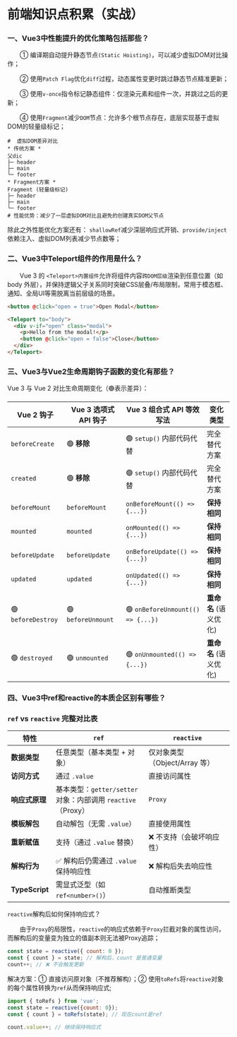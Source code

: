 # 前端知识点积累（实战）

### 一、Vue3中性能提升的优化策略包括那些？
&emsp;&emsp;① 编译期自动提升静态节点`(Static Hoisting)`，可以减少虚拟DOM对比操作；

&emsp;&emsp;② 使用`Patch Flag`优化`diff`过程，动态属性变更时跳过静态节点精准更新；

&emsp;&emsp;③ 使用`v-once`指令标记静态组件：仅渲染元素和组件一次，并跳过之后的更新；

&emsp;&emsp;④ 使用`Fragment`减少`DOM`节点：允许多个根节点存在，底层实现基于虚拟DOM的轻量级标记；

```text
#  虚拟DOM差异对比
* 传统方案 *
父dic
├─ header
├─ main
└─ footer
* Fragment方案 *
Fragment (轻量级标记)
├─ header
├─ main
└─ footer
# 性能优势：减少了一层虚拟DOM对比且避免的创建真实DOM父节点
```

除此之外性能优化方案还有：
`shallowRef`减少深层响应式开销、`provide/inject`依赖注入、虚拟DOM列表减少节点数等；


### 二、Vue3中Teleport组件的作用是什么？
&emsp;&emsp;Vue 3 的 `<Teleport>内置组件`允许将组件内容`跨DOM层级`渲染到任意位置（如 body 外层），并保持逻辑父子关系同时突破CSS层叠/布局限制，常用于模态框、通知、全局UI等需脱离当前层级的场景。

```html
<button @click="open = true">Open Modal</button>

<Teleport to="body">
  <div v-if="open" class="modal">
    <p>Hello from the modal!</p>
    <button @click="open = false">Close</button>
  </div>
</Teleport>
```

### 三、Vue3与Vue2生命周期钩子函数的变化有那些？
 Vue 3 与 Vue 2 对比生命周期变化（🟢表示差异）：

| Vue 2 钩子           | Vue 3 选项式 API 钩子 | Vue 3 组合式 API 等效写法         | 变化类型               |
|----------------------|----------------------|----------------------------------|-----------------------|
| `beforeCreate`       | 🟢 **移除**           | 🟢 `setup()` 内部代码代替         | 完全替代方案           |
| `created`            | 🟢 **移除**           | 🟢 `setup()` 内部代码代替         | 完全替代方案           |
| `beforeMount`        | `beforeMount`        | `onBeforeMount(() => {...})`     | **保持相同**           |
| `mounted`            | `mounted`            | `onMounted(() => {...})`         | **保持相同**           |
| `beforeUpdate`       | `beforeUpdate`       | `onBeforeUpdate(() => {...})`    | **保持相同**           |
| `updated`            | `updated`            | `onUpdated(() => {...})`         | **保持相同**           |
| 🟢 `beforeDestroy`   | 🟢 `beforeUnmount`   | 🟢 `onBeforeUnmount(() => {...})` | **重命名** (语义优化)  |
| 🟢 `destroyed`       | 🟢 `unmounted`       | 🟢 `onUnmounted(() => {...})`     | **重命名** (语义优化)  |


### 四、Vue3中ref和reactive的本质企区别有哪些？

### `ref` vs `reactive` 完整对比表

| 特性                | `ref`                          | `reactive`                    |
|---------------------|-------------------------------|-------------------------------|
| **数据类型**         | 任意类型（基本类型 + 对象）    | 仅对象类型（Object/Array 等） |
| **访问方式**         | 通过 `.value`                 | 直接访问属性                 |
| **响应式原理**       | 基本类型：`getter/setter`<br>对象：内部调用 `reactive`（Proxy） | `Proxy` |
| **模板解包**         | 自动解包（无需 `.value`）      | 直接使用属性                 |
| **重新赋值**         | 支持（通过 `.value` 替换）     | ❌ 不支持（会破坏响应性）     |
| **解构行为**         | ✅ 解构后仍需通过 `.value` 保持响应性 | ❌ 解构后失去响应性          |
| **TypeScript**       | 需显式泛型（如 `ref<number>()`） | 自动推断类型                |

`reactive`解构后如何保持响应式？

&emsp;&emsp;由于`Proxy`的局限性，`reactive`的响应式依赖于`Proxy`拦截对象的属性访问，而解构后的变量变为独立的值副本则无法被Proxy追踪；
```js
const state = reactive({ count: 0 });
const { count } = state; // 解构后，count 是普通变量
count++; // ❌ 不会触发更新
```
解决方案：① 直接访问原对象（不推荐解构）；② 使用`toRefs`将`reactive`对象的每个属性转换为`ref`从而保持响应式;
```js
import { toRefs } from 'vue';
const state = reactive({count: 0});
const { count } = toRefs(state); // 现在count是ref

count.value++; // 继续保持响应式
```